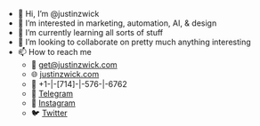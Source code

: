 - 👋 Hi, I’m @justinzwick
- 👀 I’m interested in marketing, automation, AI, & design
- 🌱 I’m currently learning all sorts of stuff
- 💞️ I’m looking to collaborate on pretty much anything interesting
- 📫 How to reach me 
  - 📧  get@justinzwick.com
  - 🌐  [justinzwick.com](justinzwick.com) 
  - 📱  +1-|-[714]-|-576-|-6762
  - 💬  [Telegram](https://t.me/justinzwick)
  - 📸  [Instagram](https://instagram.com/justinzwick)
  - 🐦  [Twitter](https://twitter.com/justin_zwick)
  
<!---
justinzwick/justinzwick is a ✨ special ✨ repository because its `README.md` (this file) appears on your GitHub profile.
You can click the Preview link to take a look at your changes.
--->
